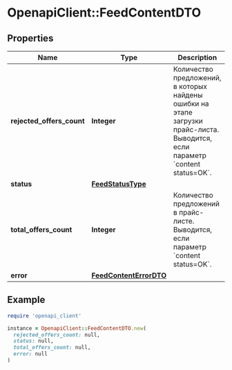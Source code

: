 # OpenapiClient::FeedContentDTO

## Properties

| Name | Type | Description | Notes |
| ---- | ---- | ----------- | ----- |
| **rejected_offers_count** | **Integer** | Количество предложений, в которых найдены ошибки на этапе загрузки прайс-листа. Выводится, если параметр &#x60;content status&#x3D;OK&#x60;.  | [optional] |
| **status** | [**FeedStatusType**](FeedStatusType.md) |  | [optional] |
| **total_offers_count** | **Integer** | Количество предложений в прайс-листе. Выводится, если параметр &#x60;content status&#x3D;OK&#x60;.  | [optional] |
| **error** | [**FeedContentErrorDTO**](FeedContentErrorDTO.md) |  | [optional] |

## Example

```ruby
require 'openapi_client'

instance = OpenapiClient::FeedContentDTO.new(
  rejected_offers_count: null,
  status: null,
  total_offers_count: null,
  error: null
)
```

